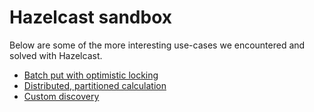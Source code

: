 # Hazelcast sandbox

Below are some of the more interesting use-cases we encountered and solved with Hazelcast.

* [Batch put with optimistic locking](src/main/java/org/ogreg/hazelcast/Versioned.md)
* [Distributed, partitioned calculation](src/main/java/org/ogreg/hazelcast/CalculatorService.md)
* [Custom discovery](src/main/java/org/ogreg/hazelcast/MyDiscoveryService.md)
